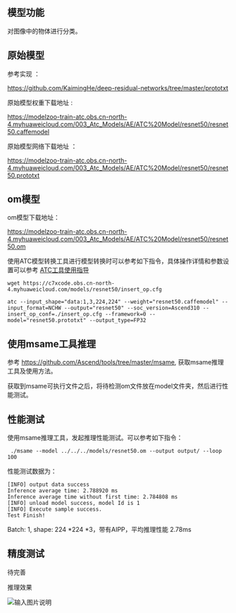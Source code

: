 ## 模型功能

 对图像中的物体进行分类。

## 原始模型

参考实现 ：

https://github.com/KaimingHe/deep-residual-networks/tree/master/prototxt

原始模型权重下载地址 :

https://modelzoo-train-atc.obs.cn-north-4.myhuaweicloud.com/003_Atc_Models/AE/ATC%20Model/resnet50/resnet50.caffemodel

原始模型网络下载地址 ：

https://modelzoo-train-atc.obs.cn-north-4.myhuaweicloud.com/003_Atc_Models/AE/ATC%20Model/resnet50/resnet50.prototxt


## om模型

om模型下载地址：

https://modelzoo-train-atc.obs.cn-north-4.myhuaweicloud.com/003_Atc_Models/AE/ATC%20Model/resnet50/resnet50.om

使用ATC模型转换工具进行模型转换时可以参考如下指令，具体操作详情和参数设置可以参考  [ATC工具使用指导](https://support.huaweicloud.com/ti-atc-A200dk_3000/altasatc_16_002.html) 

```
wget https://c7xcode.obs.cn-north-4.myhuaweicloud.com/models/resnet50/insert_op.cfg
```

```
atc --input_shape="data:1,3,224,224" --weight="resnet50.caffemodel" --input_format=NCHW --output="resnet50" --soc_version=Ascend310 --insert_op_conf=./insert_op.cfg --framework=0 --model="resnet50.prototxt" --output_type=FP32
```

## 使用msame工具推理

参考 https://github.com/Ascend/tools/tree/master/msame, 获取msame推理工具及使用方法。

获取到msame可执行文件之后，将待检测om文件放在model文件夹，然后进行性能测试。

## 性能测试

使用msame推理工具，发起推理性能测试。可以参考如下指令： 

```
 ./msame --model ../../../models/resnet50.om --output output/ --loop 100

```

性能测试数据为：

```
[INFO] output data success
Inference average time: 2.788920 ms
Inference average time without first time: 2.784808 ms
[INFO] unload model success, model Id is 1
[INFO] Execute sample success.
Test Finish!
```

Batch: 1, shape:  224 *224 *3，带有AIPP，平均推理性能 2.78ms

## 精度测试

待完善

推理效果

![输入图片说明](https://images.gitee.com/uploads/images/2020/1218/101122_8d4dad5f_5578318.jpeg "out_dog2_1024_683.jpg")
